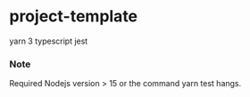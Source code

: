 # project-template
yarn 3
typescript
jest

### Note
Required Nodejs version > 15 or the command yarn test hangs.
